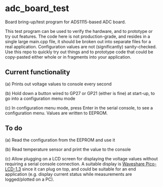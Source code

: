 # adc_board_test

Board bring-up/test program for ADS1115-based ADC board.

This test program can be used to verify the hardware, and to prototype or try out features. The code here is not production-grade, and resides in a single large main.cpp file, it should be broken out into separate files for a real application. Configuration values are not (significantly) sanity-checked. Use this repo to quickly try out things and to prototype code that could be copy-pasted either whole or in fragments into your application.

## Current functionality
(a) Prints out voltage values to console every second

(b) Hold down a button wired to GP27 or GP21 (either is fine) at start-up, to go into a configuration menu mode

(c) In configuration menu mode, press Enter in the serial console, to see a configuration menu. Values are written to EEPROM.

## To do
(a) Read the configuration from the EEPROM and use it

(b) Read temperature sensor and print the value to the console

(c) Allow plugging on a LCD screen for displaying the voltage values without requiring a serial console connection. A suitable display is [Waveshare Pico-LCD-1.3](https://www.waveshare.com/pico-lcd-1.3.htm) since it can plug on top, and could be suitable for an end application (e.g. display current status while measurements are logged/plotted on a PC).

